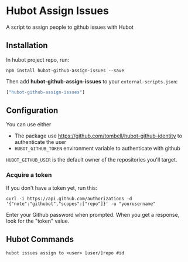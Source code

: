# Hubot Assign Issues

A script to assign people to github issues with Hubot

## Installation

In hubot project repo, run:

```
npm install hubot-github-assign-issues --save
```

Then add **hubot-github-assign-issues** to your `external-scripts.json`:

```javascript
["hubot-github-assign-issues"]
```

## Configuration

You can use either

* The package use https://github.com/tombell/hubot-github-identity to authenticate the user
* `HUBOT_GITHUB_TOKEN` environment variable to authenticate with github

`HUBOT_GITHUB_USER` is the default owner of the repositories you'll target.

### Acquire a token

If you don't have a token yet, run this:

```
curl -i https://api.github.com/authorizations -d '{"note":"githubot","scopes":["repo"]}' -u "yourusername"
```

Enter your Github password when prompted. When you get a response, look for the "token" value.

## Hubot Commands

```
hubot issues assign to <user> [user/]repo #id
```
